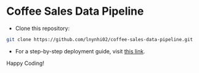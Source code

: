# Coffee Sales Data Pipeline

- Clone this repository:
```bash
git clone https://github.com/lnynhi02/coffee-sales-data-pipeline.git
```
- For a step-by-step deployment guide, visit <a href='https://lnynhi02.github.io/coffee-sales-dp-docs/' target='_blank'>this link</a>.

Happy Coding!